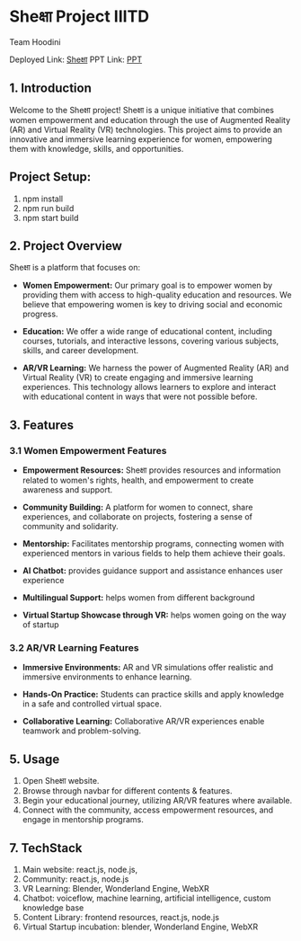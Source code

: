 # Sheक्षा Project IIITD

Team Hoodini

Deployed Link: [Sheक्षा](http://panel.mait.ac.in:3011/)
PPT Link: [PPT](https://www.canva.com/design/DAFxOhyQm6o/i31x68LFjk6TQkRKtUMs4A/view?utm_content=DAFxOhyQm6o&utm_campaign=designshare&utm_medium=link&utm_source=editor)


## 1. Introduction

Welcome to the Sheक्षा project! Sheक्षा is a unique initiative that combines women empowerment and education through the use of Augmented Reality (AR) and Virtual Reality (VR) technologies. This project aims to provide an innovative and immersive learning experience for women, empowering them with knowledge, skills, and opportunities.

## Project Setup:
1. npm install
2. npm run build
3. npm start build

## 2. Project Overview

Sheक्षा is a platform that focuses on:

- **Women Empowerment:** Our primary goal is to empower women by providing them with access to high-quality education and resources. We believe that empowering women is key to driving social and economic progress.

- **Education:** We offer a wide range of educational content, including courses, tutorials, and interactive lessons, covering various subjects, skills, and career development.

- **AR/VR Learning:** We harness the power of Augmented Reality (AR) and Virtual Reality (VR) to create engaging and immersive learning experiences. This technology allows learners to explore and interact with educational content in ways that were not possible before.

## 3. Features

### 3.1 Women Empowerment Features

- **Empowerment Resources:** Sheक्षा provides resources and information related to women's rights, health, and empowerment to create awareness and support.

- **Community Building:** A platform for women to connect, share experiences, and collaborate on projects, fostering a sense of community and solidarity.

- **Mentorship:** Facilitates mentorship programs, connecting women with experienced mentors in various fields to help them achieve their goals.

-  **AI Chatbot:** provides guidance support and assistance enhances user experience

- **Multilingual Support:** helps women from different background
  
- **Virtual Startup Showcase through VR:** helps women going on the way of startup


### 3.2 AR/VR Learning Features

- **Immersive Environments:** AR and VR simulations offer realistic and immersive environments to enhance learning.

- **Hands-On Practice:** Students can practice skills and apply knowledge in a safe and controlled virtual space.

- **Collaborative Learning:** Collaborative AR/VR experiences enable teamwork and problem-solving.

## 5. Usage

1. Open Sheक्षा website.
2. Browse through navbar for different contents & features.
3. Begin your educational journey, utilizing AR/VR features where available.
4. Connect with the community, access empowerment resources, and engage in mentorship programs.

## 7. TechStack
1. Main website: react.js, node.js, 
2. Community: react.js, node.js
3. VR Learning: Blender, Wonderland Engine, WebXR
4. Chatbot: voiceflow, machine learning, artificial intelligence, custom knowledge base
5. Content Library: frontend resources, react.js, node.js
6. Virtual Startup incubation: blender, Wonderland Engine, WebXR
